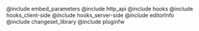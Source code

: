 @include embed_parameters
@include http_api
@include hooks
@include hooks_client-side
@include hooks_server-side
@include editorInfo
@include changeset_library
@include pluginfw